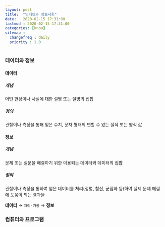 ```yaml
---
layout: post
title:  "인터넷과 정보사회"
date:   2020-02-15 17:31:00 
lastmod : 2020-02-15 17:31:00
categories: [knou]
sitemap :
  changefreq : daily
  priority : 1.0
---
```


### 데이터와 정보

#### 데이터
##### 개념
어떤 현상이나 사실에 대한 설명 또는 설명의 집합
<br>
##### 정의
관찰이나 측정을 통해 얻은 수치, 문자 형태의 변할 수 있는 질적 또는 양적 값
<br>

#### 정보
##### 개념
문제 또는 질문을 해결하기 위한 이용되는 데이터와 데이터의 집합
##### 정의
관찰이나 측정을 통하여 얻은 데이터를 처리(정렬, 합산, 군집화 등)하여 실제 문제 해결에 도움이 되는 결과물

**데이터** → `처리·가공` → **정보**


<div class="divider"></div>

### 컴퓨터와 프로그램

